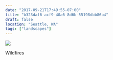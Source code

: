 ```yaml
---
date: "2017-09-21T17:49:55-07:00"
title: "b323daf6-acf9-40a6-8d6b-55198dbb86b4"
draft: false
location: "Seattle, WA"
tags: ["landscapes"]
---
```


![](https://d17enza3bfujl8.cloudfront.net/DSCF8447.jpg)

Wildfires
